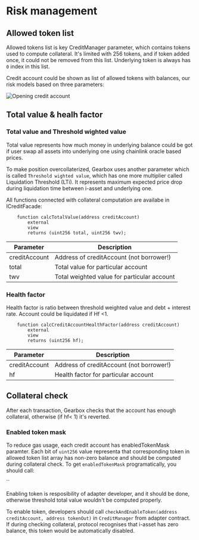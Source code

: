 # Risk management

## Allowed token list
Allowed tokens list is key CreditManager parameter, which contains tokens used to compute collateral. It's limited with 256 tokens, and if token added once, it could not be removed from this list. Underlying token is always has `0` index in this list.

Credit account could be shown as list of allowed tokens with balances, our risk models based on three parameters:

![Opening credit account](</images/credit/creditAccount.jpg>)


## Total value & healh factor

### Total value and Threshold wighted value
Total value represents how much money in underlying balance could be got if user swap all assets into underlying one using chainlink oracle based prices.
 
To make position overcollaterized, Gearbox uses another parameter which is called `Threshold wighted value`, which has one more multiplier called
Liquidation Threshold (LTi). It represents maximum expected price drop during liquidation time between i-asset and underlying one. 

All functions connected with collateral computation are availabe in ICreditFacade:

```solidity
    function calcTotalValue(address creditAccount)
        external
        view
        returns (uint256 total, uint256 twv);
```
| Parameter     | Description                                 |
| ------------- | ------------------------------------------- |
| creditAccount | Address of creditAccount (not borrower!)    |
| total         | Total value for particular account          |
| twv           | Total weighted value for particular account |


### Health factor
Health factor is ratio between threshold weighted value and debt + interest rate. Account could be liquidated if Hf <1.



```solidity
    function calcCreditAccountHealthFactor(address creditAccount)
        external
        view
        returns (uint256 hf);
```
| Parameter     | Description                                 |
| ------------- | ------------------------------------------- |
| creditAccount | Address of creditAccount (not borrower!)    |
| hf            | Health factor for particular account        |



## Collateral check
After each transaction, Gearbox checks that the account has enough collateral, otherwise (if hf< 1) it's reverted. 

### Enabled token mask
To reduce gas usage, each credit account has enabledTokenMask paramter. Each bit of `uint256` value representa that corresponding token in allowed token list array has non-zero balance and should be computed during collateral check. To get `enabledTokenMask` programatically, you should call:

``


Enabling token is resposibility of adapter developer, and it should be done, otherwise threshold total value wouldn't be computed properly.

To enable token, developers should call `checkAndEnableToken(address creditAccount, address tokenOut)` in `CreditManager` from adapter contract. If during checking collateral, protocol recognises that i-asset has zero balance, this token would be automatically disabled.